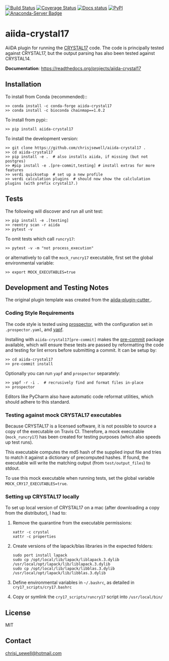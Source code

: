 [![Build Status](https://travis-ci.org/chrisjsewell/aiida-crystal17.svg?branch=master)](https://travis-ci.org/chrisjsewell/aiida-crystal17)
[![Coverage Status](https://coveralls.io/repos/github/chrisjsewell/aiida-crystal17/badge.svg?branch=master)](https://coveralls.io/github/chrisjsewell/aiida-crystal17?branch=master)
[![Docs status](https://readthedocs.org/projects/aiida-crystal17/badge)](http://aiida-crystal17.readthedocs.io/) 
[![PyPI](https://img.shields.io/pypi/v/aiida-crystal17.svg)](https://pypi.python.org/pypi/aiida-crystal17/)
[![Anaconda-Server Badge](https://anaconda.org/conda-forge/aiida-crystal17/badges/version.svg)](https://anaconda.org/conda-forge/aiida-crystal17)

# aiida-crystal17

AiiDA plugin for running the [CRYSTAL17](http://www.crystal.unito.it/) code.
The code is principally tested against CRYSTAL17, 
but the output parsing has also been tested against CRYSTAL14.

**Documentation**: https://readthedocs.org/projects/aiida-crystal17

## Installation

To install from Conda (recommended)::

```shell
>> conda install -c conda-forge aiida-crystal17
>> conda install -c bioconda chainmap==1.0.2
```

To install from pypi::

```shell
>> pip install aiida-crystal17
```

To install the development version:

```shell
>> git clone https://github.com/chrisjsewell/aiida-crystal17 .
>> cd aiida-crystal17
>> pip install -e .  # also installs aiida, if missing (but not postgres)
>> #pip install -e .[pre-commit,testing] # install extras for more features
>> verdi quicksetup  # set up a new profile
>> verdi calculation plugins  # should now show the calclulation plugins (with prefix crystal17.)
```

## Tests

The following will discover and run all unit test:

```shell
>> pip install -e .[testing]
>> reentry scan -r aiida
>> pytest -v
```

To omit tests which call `runcry17`:

```shell
>> pytest -v -m "not process_execution"
```

or alternatively to call the `mock_runcry17` executable, 
first set the global environmental variable:

```shell
>> export MOCK_EXECUTABLES=true
```

## Development and Testing Notes

The original plugin template was created from the 
[aiida-plugin-cutter
](https://github.com/aiidateam/aiida-plugin-cutter/tree/e614256377a4ac0c03f0ffca1dfe7bd9bb618983).

### Coding Style Requirements

The code style is tested using [prospector](https://prospector.readthedocs.io/en/master/),
with the configuration set in `.prospector.yaml`, and [yapf](https://github.com/google/yapf).

Installing with `aiida-crystal17[pre-commit]` makes the [pre-commit](https://pre-commit.com/)
package available, which will ensure these tests are passed by reformatting the code 
and testing for lint errors before submitting a commit.
It can be setup by:

```shell
>> cd aiida-crystal17
>> pre-commit install
```

Optionally you can run `yapf` and `prospector` separately:

```shell
>> yapf -r -i .  # recrusively find and format files in-place
>> prospector 
```

Editors like PyCharm also have automatic code reformat utilities, which should adhere to this standard.

### Testing against mock CRYSTAL17 executables

Because CRYSTAL17 is a licensed software, it is not possible to source a copy of the executable on Travis CI.
Therefore, a mock executable (`mock_runcry17`) has been created for testing purposes (which also speeds up test runs).

This executable computes the md5 hash of the supplied input file and tries to match it against a dictionary of
precomputed hashes. If found, the executable will write the matching output (from `test/output_files`) to stdout.

To use this mock executable when running tests, set the global variable `MOCK_CRY17_EXECUTABLES=true`.

### Setting up CRYSTAL17 locally

To set up local version of CRYSTAL17 on a mac (after downloading a copy from the distributor), I had to:

1. Remove the quarantine from the executable permissions:

    ```shell
    xattr -c crystal 
    xattr -c properties
    ```

2. Create versions of the lapack/blas libraries in the expected folders:

    ```shell
    sudo port install lapack
    sudo cp /opt/local/lib/lapack/liblapack.3.dylib /usr/local/opt/lapack/lib/liblapack.3.dylib
    sudo cp /opt/local/lib/lapack/libblas.3.dylib /usr/local/opt/lapack/lib/libblas.3.dylib
    ```
    
3. Define environmental variables in `~/.bashrc`, as detailed in `cry17_scripts/cry17.bashrc`
4. Copy or symlink the `cry17_scripts/runcry17` script into `/usr/local/bin/`

## License

MIT

## Contact

chrisj_sewell@hotmail.com
